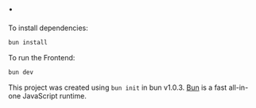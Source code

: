 # .

To install dependencies:

```bash
bun install
```

To run the Frontend:

```bash
bun dev
```

This project was created using `bun init` in bun v1.0.3. [Bun](https://bun.sh) is a fast all-in-one JavaScript runtime.
